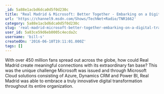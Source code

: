 ```yaml
---
_id: 5a88e1acbd6dca0d5f0d230c
title: "Real Madrid & Microsoft: Better Together - Embarking on a Digital Transformation Initiative"
url: 'https://channel9.msdn.com/Shows/TechNet+Radio/TNR1662'
category: 5a88e1acbd6dca0d5f0d230c
slug: 'real-madrid-microsoft-better-together-embarking-on-a-digital-transformation-initiative'
user_id: 5a83ce59d6eb0005c4ecda2c
username: 'bill-s'
createdOn: '2016-06-10T19:11:01.000Z'
tags: []
---
```


With over 450 million fans spread out across the globe, how could Real Madrid create meaningful connections with its extraordinary fan base? This was the unique challenge Microsoft was issued and through Microsoft Cloud solutions consisting of Azure, Dynamics CRM and Power BI, Real Madrid was able to embrace a truly innovative digital transformation throughout its entire organization. 
